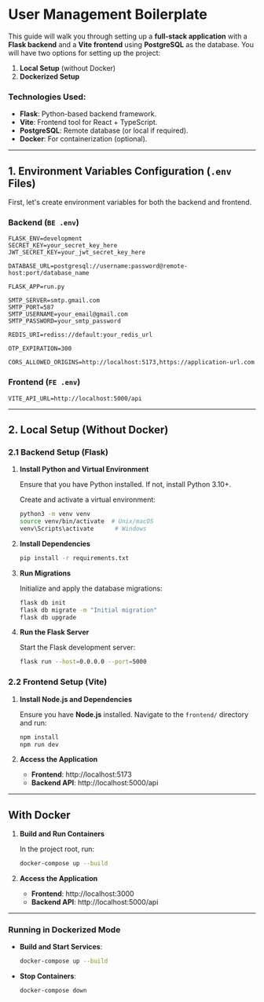 # User Management Boilerplate

This guide will walk you through setting up a **full-stack application** with a **Flask backend** and a **Vite frontend** using **PostgreSQL** as the database. You will have two options for setting up the project:
1. **Local Setup** (without Docker)
2. **Dockerized Setup**

### Technologies Used:
- **Flask**: Python-based backend framework.
- **Vite**: Frontend tool for React + TypeScript.
- **PostgreSQL**: Remote database (or local if required).
- **Docker**: For containerization (optional).

---

## 1. Environment Variables Configuration (`.env` Files)

First, let's create environment variables for both the backend and frontend.

### Backend (`BE .env`)

```plaintext
FLASK_ENV=development
SECRET_KEY=your_secret_key_here
JWT_SECRET_KEY=your_jwt_secret_key_here

DATABASE_URL=postgresql://username:password@remote-host:port/database_name

FLASK_APP=run.py

SMTP_SERVER=smtp.gmail.com
SMTP_PORT=587
SMTP_USERNAME=your_email@gmail.com
SMTP_PASSWORD=your_smtp_password

REDIS_URI=rediss://default:your_redis_url

OTP_EXPIRATION=300

CORS_ALLOWED_ORIGINS=http://localhost:5173,https://application-url.com
```

### Frontend (`FE .env`)

```plaintext
VITE_API_URL=http://localhost:5000/api
```

---

## 2. Local Setup (Without Docker)

### 2.1 Backend Setup (Flask)

1. **Install Python and Virtual Environment**

   Ensure that you have Python installed. If not, install Python 3.10+.

   Create and activate a virtual environment:

   ```bash
   python3 -m venv venv
   source venv/bin/activate  # Unix/macOS
   venv\Scripts\activate      # Windows
   ```

2. **Install Dependencies**

   ```bash
   pip install -r requirements.txt
   ```

3. **Run Migrations**

   Initialize and apply the database migrations:

   ```bash
   flask db init
   flask db migrate -m "Initial migration"
   flask db upgrade
   ```

4. **Run the Flask Server**

   Start the Flask development server:

   ```bash
   flask run --host=0.0.0.0 --port=5000
   ```

### 2.2 Frontend Setup (Vite)

1. **Install Node.js and Dependencies**

   Ensure you have **Node.js** installed. Navigate to the `frontend/` directory and run:

   ```bash
   npm install
   npm run dev
   ```

3. **Access the Application**

   - **Frontend**: http://localhost:5173
   - **Backend API**: http://localhost:5000/api

---

## With Docker

1. **Build and Run Containers**

   In the project root, run:

   ```bash
   docker-compose up --build
   ```

2. **Access the Application**

   - **Frontend**: http://localhost:3000
   - **Backend API**: http://localhost:5000/api

---

### Running in Dockerized Mode

- **Build and Start Services**:

  ```bash
  docker-compose up --build
  ```

- **Stop Containers**:

  ```bash
  docker-compose down
  ```